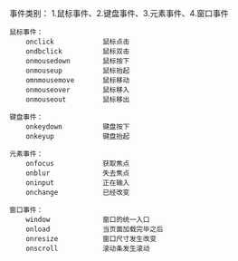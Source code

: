 事件类别：
    1.鼠标事件、2.键盘事件、3.元素事件、4.窗口事件

    鼠标事件：
        onclick            鼠标点击
        ondbclick          鼠标双击
        onmousedown        鼠标按下
        onmouseup          鼠标抬起
        omnmousemove       鼠标移动
        onmouseover        鼠标移入
        onmouseout         鼠标移出
       
    键盘事件：    
        onkeydown          键盘按下
        onkeyup            键盘抬起

    元素事件：
        onfocus            获取焦点
        onblur             失去焦点
        oninput            正在输入
        onchange           已经改变

    窗口事件：
        window             窗口的统一入口
        onload             当页面加载完毕之后
        onresize           窗口尺寸发生改变
        onscroll           滚动条发生滚动
